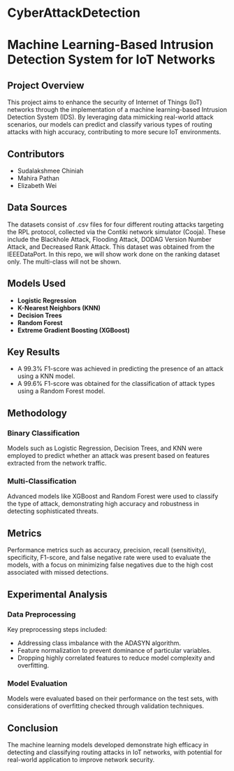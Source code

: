 # CyberAttackDetection

# Machine Learning-Based Intrusion Detection System for IoT Networks

## Project Overview

This project aims to enhance the security of Internet of Things (IoT) networks through the implementation of a machine learning-based Intrusion Detection System (IDS). By leveraging data mimicking real-world attack scenarios, our models can predict and classify various types of routing attacks with high accuracy, contributing to more secure IoT environments.

## Contributors

- Sudalakshmee Chiniah
- Mahira Pathan
- Elizabeth Wei


## Data Sources

The datasets consist of .csv files for four different routing attacks targeting the RPL protocol, collected via the Contiki network simulator (Cooja). These include the Blackhole Attack, Flooding Attack, DODAG Version Number Attack, and Decreased Rank Attack. This dataset was obtained from the IEEEDataPort. In this repo, we will show work done on the ranking dataset only. The multi-class will not be shown.

## Models Used

- **Logistic Regression**
- **K-Nearest Neighbors (KNN)**
- **Decision Trees**
- **Random Forest**
- **Extreme Gradient Boosting (XGBoost)**

## Key Results

- A 99.3% F1-score was achieved in predicting the presence of an attack using a KNN model.
- A 99.6% F1-score was obtained for the classification of attack types using a Random Forest model.

## Methodology

### Binary Classification

Models such as Logistic Regression, Decision Trees, and KNN were employed to predict whether an attack was present based on features extracted from the network traffic.

### Multi-Classification

Advanced models like XGBoost and Random Forest were used to classify the type of attack, demonstrating high accuracy and robustness in detecting sophisticated threats.


## Metrics

Performance metrics such as accuracy, precision, recall (sensitivity), specificity, F1-score, and false negative rate were used to evaluate the models, with a focus on minimizing false negatives due to the high cost associated with missed detections.

## Experimental Analysis

### Data Preprocessing

Key preprocessing steps included:
- Addressing class imbalance with the ADASYN algorithm.
- Feature normalization to prevent dominance of particular variables.
- Dropping highly correlated features to reduce model complexity and overfitting.

### Model Evaluation

Models were evaluated based on their performance on the test sets, with considerations of overfitting checked through validation techniques.

## Conclusion

The machine learning models developed demonstrate high efficacy in detecting and classifying routing attacks in IoT networks, with potential for real-world application to improve network security.
